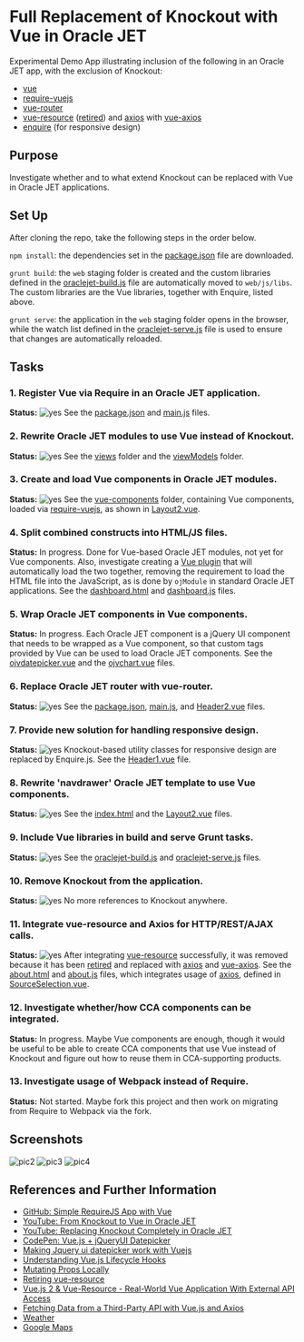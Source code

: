 # Full Replacement of Knockout with Vue in Oracle JET

Experimental Demo App illustrating inclusion of 
the following in an Oracle JET app, with the exclusion
of Knockout:

   * [vue](https://vuejs.org/)
   * [require-vuejs](https://github.com/edgardleal/require-vuejs)
   * [vue-router](https://github.com/vuejs/vue-router)
   * [vue-resource](https://github.com/pagekit/vue-resource) 
    ([retired](https://medium.com/the-vue-point/retiring-vue-resource-871a82880af4)) and 
    [axios](https://github.com/mzabriskie/axios) with [vue-axios](https://github.com/imcvampire/vue-axios)
   * [enquire](http://wicky.nillia.ms/enquire.js) (for responsive design)

## Purpose 

Investigate whether and to what extend Knockout can
be replaced with Vue in Oracle JET applications.

## Set Up

After cloning the repo, take the following steps in the order below.

`npm install`: the dependencies set in the
 [package.json](https://github.com/GeertjanWielenga/vuejet/blob/master/package.json) file are downloaded.

`grunt build`: the `web` staging folder is created and the custom libraries defined in the
  [oraclejet-build.js](https://github.com/GeertjanWielenga/vuejet/blob/master/scripts/grunt/config/oraclejet-build.js) 
  file are automatically moved to `web/js/libs`. The custom libraries
  are the Vue libraries, together with Enquire, listed above.

`grunt serve`: the application in the `web` staging folder opens in the browser, while
 the watch list defined in the
 [oraclejet-serve.js](https://github.com/GeertjanWielenga/vuejet/blob/master/scripts/grunt/config/oraclejet-serve.js)
 file is used to ensure that changes are automatically reloaded. 


## Tasks

 ### 1. Register Vue via Require in an Oracle JET application.

 **Status:** ![yes](https://github.com/GeertjanWielenga/vuejet/blob/master/green.png "Done")
 See the 
 [package.json](https://github.com/GeertjanWielenga/vuejet/blob/master/package.json) and
 [main.js](https://github.com/GeertjanWielenga/vuejet/blob/master/src/js/main.js) files.

### 2. Rewrite Oracle JET modules to use Vue instead of Knockout.

 **Status:** ![yes](https://github.com/GeertjanWielenga/vuejet/blob/master/green.png "Done") See the 
 [views](https://github.com/GeertjanWielenga/vuejet/tree/master/src/js/views) folder and the
 [viewModels](https://github.com/GeertjanWielenga/vuejet/tree/master/src/js/viewModels) folder.

### 3. Create and load Vue components in Oracle JET modules.

 **Status:** ![yes](https://github.com/GeertjanWielenga/vuejet/blob/master/green.png "Done") See the 
 [vue-components](https://github.com/GeertjanWielenga/vuejet/tree/master/src/js/vue-components) 
 folder, containing Vue components, loaded via 
 [require-vuejs](https://github.com/edgardleal/require-vuejs), as shown in
 [Layout2.vue](https://github.com/GeertjanWielenga/vuejet/blob/master/src/js/vue-components/Layout2.vue).

### 4. Split combined constructs into HTML/JS files.

 **Status:** In progress. Done for Vue-based Oracle JET modules, not yet for Vue components. Also,
 investigate creating a [Vue plugin](https://vuejs.org/v2/guide/plugins.html) that will automatically
 load the two together, removing the requirement to load the HTML file into the JavaScript,
 as is done by `ojModule` in standard Oracle JET applications.
 See the
 [dashboard.html](https://github.com/GeertjanWielenga/vuejet/blob/master/src/js/views/dashboard.html) and
 [dashboard.js](https://github.com/GeertjanWielenga/vuejet/blob/master/src/js/viewModels/dashboard.js) files.

### 5. Wrap Oracle JET components in Vue components.

 **Status:** In progress. Each Oracle JET component is a jQuery UI component
 that needs to be wrapped as a Vue component, so that custom tags
 provided by Vue can be used to load Oracle JET components. See the
 [ojvdatepicker.vue](https://github.com/GeertjanWielenga/vuejet/blob/master/src/js/libs/ojv/v.0.0.1/debug/ojvdatepicker.vue) and the
 [ojvchart.vue](https://github.com/GeertjanWielenga/vuejet/blob/master/src/js/libs/ojv/v.0.0.1/debug/ojvchart.vue) files.

### 6. Replace Oracle JET router with vue-router.

 **Status:** ![yes](https://github.com/GeertjanWielenga/vuejet/blob/master/green.png "Done") See the 
 [package.json](https://github.com/GeertjanWielenga/vuejet/blob/master/package.json), 
 [main.js](https://github.com/GeertjanWielenga/vuejet/blob/master/src/js/main.js), and 
 [Header2.vue](https://github.com/GeertjanWielenga/vuejet/blob/master/src/js/vue-components/Header2.vue) files.

### 7. Provide new solution for handling responsive design.

 **Status:** ![yes](https://github.com/GeertjanWielenga/vuejet/blob/master/green.png "Done") Knockout-based utility classes for responsive design
 are replaced by Enquire.js. See the
 [Header1.vue](https://github.com/GeertjanWielenga/vuejet/blob/master/src/js/vue-components/Header1.vue) file.

### 8. Rewrite 'navdrawer' Oracle JET template to use Vue components.

 **Status:** ![yes](https://github.com/GeertjanWielenga/vuejet/blob/master/green.png "Done") See the 
 [index.html](https://github.com/GeertjanWielenga/vuejet/blob/master/src/index.html) and the
 [Layout2.vue](https://github.com/GeertjanWielenga/vuejet/blob/master/src/js/vue-components/Layout2.vue) files.

### 9. Include Vue libraries in build and serve Grunt tasks.

 **Status:** ![yes](https://github.com/GeertjanWielenga/vuejet/blob/master/green.png "Done") See the
 [oraclejet-build.js](https://github.com/GeertjanWielenga/vuejet/blob/master/scripts/grunt/config/oraclejet-build.js) and 
 [oraclejet-serve.js](https://github.com/GeertjanWielenga/vuejet/blob/master/scripts/grunt/config/oraclejet-serve.js) files.

### 10. Remove Knockout from the application.

 **Status:** ![yes](https://github.com/GeertjanWielenga/vuejet/blob/master/green.png "Done") No more references to Knockout anywhere.

### 11. Integrate vue-resource and Axios for HTTP/REST/AJAX calls.

 **Status:** ![yes](https://github.com/GeertjanWielenga/vuejet/blob/master/green.png "Done") After integrating [vue-resource](https://github.com/pagekit/vue-resource) successfully, it was removed 
 because it has been [retired](https://medium.com/the-vue-point/retiring-vue-resource-871a82880af4)
 and replaced with [axios](https://github.com/mzabriskie/axios) 
 and [vue-axios](https://github.com/imcvampire/vue-axios). See the 
 [about.html](https://github.com/GeertjanWielenga/vuejet/blob/master/src/js/views/about.html) and
 [about.js](https://github.com/GeertjanWielenga/vuejet/blob/master/src/js/viewModels/about.js) 
 files, which integrates usage of [axios](https://github.com/mzabriskie/axios), defined in
 [SourceSelection.vue](https://github.com/GeertjanWielenga/vuejet/blob/master/src/js/vue-components/SourceSelection.vue).

### 12. Investigate whether/how CCA components can be integrated.

 **Status:** In progress. Maybe Vue components are enough, though
 it would be useful to be able to create CCA components that use Vue
 instead of Knockout and figure out how to reuse them in CCA-supporting
 products.

### 13. Investigate usage of Webpack instead of Require.

 **Status:** Not started. Maybe fork this project and then
 work on migrating from Require to Webpack via the fork.

## Screenshots

![pic2](https://github.com/GeertjanWielenga/vuejet/blob/master/pic-2.png "pic2")
![pic3](https://github.com/GeertjanWielenga/vuejet/blob/master/pic-3.png "pic3")
![pic4](https://github.com/GeertjanWielenga/vuejet/blob/master/pic-4.png "pic4")

## References and Further Information

   * [GitHub: Simple RequireJS App with Vue](https://github.com/GeertjanWielenga/RequireJSSamples/tree/master/RequireVue)
   * [YouTube: From Knockout to Vue in Oracle JET](https://www.youtube.com/watch?v=BMs9KoSGi7s)
   * [YouTube: Replacing Knockout Completely in Oracle JET](https://www.youtube.com/watch?v=54CqLy_t7KY)
   * [CodePen: Vue.js + jQueryUI Datepicker](https://codepen.io/nicolebek/pen/oxgvxe)
   * [Making Jquery ui datepicker work with Vuejs](https://forum.vuejs.org/t/making-jquery-ui-datepicker-works-with-vuejs/2752/10)
   * [Understanding Vue.js Lifecycle Hooks](https://alligator.io/vuejs/component-lifecycle/)
   * [Mutating Props Locally](https://stackoverflow.com/questions/39868963/vue-2-mutating-props-vue-warn)
   * [Retiring vue-resource](https://medium.com/the-vue-point/retiring-vue-resource-871a82880af4)
   * [Vue.js 2 & Vue-Resource - Real-World Vue Application With External API Access](https://medium.com/codingthesmartway-com-blog/vue-js-2-vue-resource-real-world-vue-application-with-external-api-access-c3de83f25c00)
   * [Fetching Data from a Third-Party API with Vue.js and Axios](https://www.sitepoint.com/fetching-data-third-party-api-vue-axios/)
   * [Weather](http://simpleweatherjs.com/)
   * [Google Maps](https://www.npmjs.com/package/vue2-google-maps)